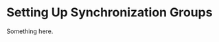 [title]: # (Setting Up Synchronization Groups)
[tags]: # (XXX)
[priority]: # (3537)
# Setting Up Synchronization Groups
Something here.
